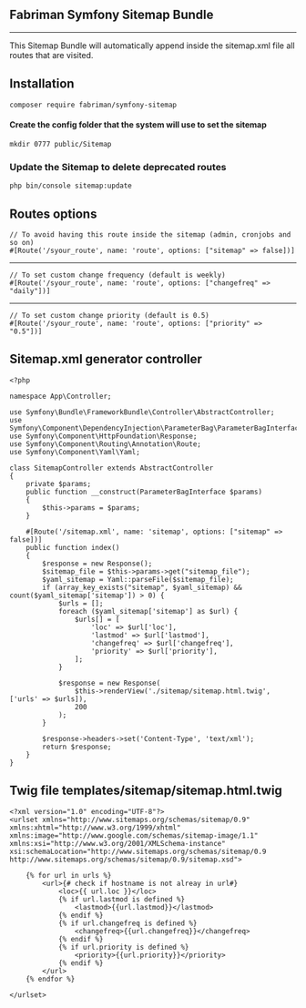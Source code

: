 ## Fabriman Symfony Sitemap Bundle

---

This Sitemap Bundle will automatically append inside the sitemap.xml file all routes that are visited.

## Installation

    composer require fabriman/symfony-sitemap

#### Create the config folder that the system will use to set the sitemap

    mkdir 0777 public/Sitemap

### Update the Sitemap to delete deprecated routes

    php bin/console sitemap:update

## Routes options

    // To avoid having this route inside the sitemap (admin, cronjobs and so on)
    #[Route('/syour_route', name: 'route', options: ["sitemap" => false])]
---
    // To set custom change frequency (default is weekly)
    #[Route('/syour_route', name: 'route', options: ["changefreq" => "daily"])]
 ---
    // To set custom change priority (default is 0.5)
    #[Route('/syour_route', name: 'route', options: ["priority" => "0.5"])]


## Sitemap.xml generator controller

    <?php

    namespace App\Controller;
    
    use Symfony\Bundle\FrameworkBundle\Controller\AbstractController;
    use Symfony\Component\DependencyInjection\ParameterBag\ParameterBagInterface;
    use Symfony\Component\HttpFoundation\Response;
    use Symfony\Component\Routing\Annotation\Route;
    use Symfony\Component\Yaml\Yaml;
    
    class SitemapController extends AbstractController
    {
        private $params;
        public function __construct(ParameterBagInterface $params)
        {
            $this->params = $params;
        }
    
        #[Route('/sitemap.xml', name: 'sitemap', options: ["sitemap" => false])]
        public function index()
        {
            $response = new Response();
            $sitemap_file = $this->params->get("sitemap_file");
            $yaml_sitemap = Yaml::parseFile($sitemap_file);
            if (array_key_exists("sitemap", $yaml_sitemap) && count($yaml_sitemap['sitemap']) > 0) {
                $urls = [];
                foreach ($yaml_sitemap['sitemap'] as $url) {
                    $urls[] = [
                        'loc' => $url['loc'],
                        'lastmod' => $url['lastmod'],
                        'changefreq' => $url['changefreq'],
                        'priority' => $url['priority'],
                    ];
                }
    
                $response = new Response(
                    $this->renderView('./sitemap/sitemap.html.twig', ['urls' => $urls]),
                    200
                );
            }
    
            $response->headers->set('Content-Type', 'text/xml');
            return $response;
        }
    }


## Twig file templates/sitemap/sitemap.html.twig

    <?xml version="1.0" encoding="UTF-8"?>
    <urlset xmlns="http://www.sitemaps.org/schemas/sitemap/0.9" xmlns:xhtml="http://www.w3.org/1999/xhtml"
    xmlns:image="http://www.google.com/schemas/sitemap-image/1.1" xmlns:xsi="http://www.w3.org/2001/XMLSchema-instance"
    xsi:schemaLocation="http://www.sitemaps.org/schemas/sitemap/0.9 http://www.sitemaps.org/schemas/sitemap/0.9/sitemap.xsd">
    
        {% for url in urls %}
            <url>{# check if hostname is not alreay in url#}
                <loc>{{ url.loc }}</loc>
                {% if url.lastmod is defined %}
                    <lastmod>{{url.lastmod}}</lastmod>
                {% endif %}
                {% if url.changefreq is defined %}
                    <changefreq>{{url.changefreq}}</changefreq>
                {% endif %}
                {% if url.priority is defined %}
                    <priority>{{url.priority}}</priority>
                {% endif %}
            </url>
        {% endfor %}
    
    </urlset>